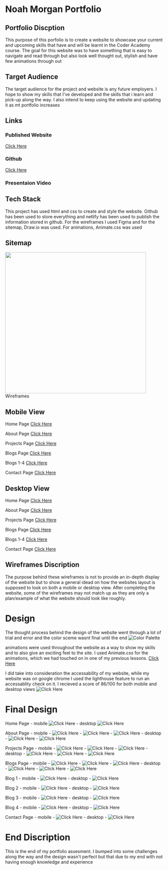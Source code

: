 # Noah Morgan Portfolio

## Portfolio Discption

This purpose of this porfolio is to create a website to showcase your current and upcoming skills that have and will be learnt in the Coder Academy course. The goal for this website was to have something that is easy to navigate and read through but also look well thought out, stylish and have few animations through out

## Target Audience
The target audience for the project and website is any future employers. I hope to show my skills that I've developed and the skills that i learn and pick-up along the way. I also intend to keep using the website and updating it as mt portfolio increases

## Links

### Published Website
[Click Here](https://noahmorgan.netlify.app)

### Github
[Click Here](https://github.com/Noah-Morgan2/Portfolio)

### Presentaion Video

## Tech Stack
This project has used html and css to create and style the website. Github has been used to store everything and netlify has been used to publish the information stored in github. For the wireframes I used Figma and for the sitemap, Draw.io was used. For animations, Animate.css was used

## Sitemap
<p alig="center">
    <img src="docs/sitemap1.png" height="450>
    </p>

there are arrows connecting to each box, but due to the transparent background you'll be unable to see them with a dark background

# Wireframes

## Mobile View 
Home Page [Click Here](<docs/wireframes/home page mobile.pdf>)


About Page [Click Here](<docs/wireframes/about page mobile.pdf>)


Projects Page [Click Here](<docs/wireframes/projects page mobile.pdf>)


Blogs Page [Click Here](<docs/wireframes/blogs page mobile.pdf>)


Blogs 1-4 [Click Here](<docs/wireframes/blogs 1-4 mobile.pdf>)


Contact Page [Click Here](<docs/wireframes/contact page mobile.pdf>)


## Desktop View
Home Page [Click Here](<docs/wireframes/home page wireframe.pdf>)


About Page [Click Here](<docs/wireframes/about page wireframe.pdf>)


Projects Page [Click Here](<docs/wireframes/projects page wireframe.pdf>)


Blogs Page [Click Here](<docs/wireframes/blogs page mobile.pdf>)


Blogs 1-4 [Click Here](<docs/wireframes/blogs 1-4 wireframe.pdf>)


Contact Page [Click Here](<docs/wireframes/contact page wireframe.pdf>)


## Wireframes Discription
The purpose behind these wireframes is not to provide an in-depth display of the website but to show a general idead on how the websites layout is supposed to look on both a mobile or desktop view. After completing the website, some of the wireframes may not match up as they are only a plan/example of what the website should look like roughly.


# Design
The thought process behind the design of the website went through a lot of trial and error and the color sceme wasnt final until the end 
![Color Palette](<docs/Screenshots/color palette.png.png>)

animations were used throughout the website as a way to show my skills and to also give an exciting feel to the site. I used Animate.css for the animations, which we had touched on in one of my previous lessons.
[Click Here](https://animate.style)

I did take into consideration the accessability of my website, while my website was on google chrome I used the lighthouse feature to run an accessablity check on it. I recieved a score of 86/100 for both mobile and desktop views
![Click Here](<docs/Screenshots/lighthouse score.png>)


# Final Design
Home Page 
        - mobile ![Click Here](<docs/Screenshots/final home page mobile.png>)
        - desktop ![Click Here](<docs/Screenshots/Final Home Page Desktop.png>)

About Page 
        - mobile - ![Click Here](<docs/Screenshots/final about page 1 mobile.png>)
                 - ![Click Here](<docs/Screenshots/final about page 2 mobile.png>)
                 - ![Click Here](<docs/Screenshots/final about page 3 mobile.png>)
        - desktop - ![Click Here](<docs/Screenshots/Final About Page 1 desktop.png>)
                  - ![Click Here](<docs/Screenshots/Final About Page 2 desktop.png>)

Projects Page
        - mobile - ![Click Here](<docs/Screenshots/Final projects page 1 mobile.png>)
                 - ![Click Here](<docs/Screenshots/final projects page 2 mobile.png>)
                 - ![Click Here](<docs/Screenshots/final projects page 3 mobile.png>)
        - desktop - ![Click Here](<docs/Screenshots/Final Projects Page 1 desktop.png>)
                 - ![Click Here](<docs/Screenshots/Final Projects page 2 desktop.png>)
                 - ![Click Here](<docs/Screenshots/final projects page 3 desktop.png>)

Blogs Page
        - mobile - ![Click Here](<docs/Screenshots/final blog page 1 mobile.png>)
                 - ![Click Here](<docs/Screenshots/final blog page 2 mobile.png>)
                 - ![Click Here](<docs/Screenshots/final blog page 3 mobile.png>)
        - desktop - ![Click Here](<docs/Screenshots/final blog page 1 desktop.png>)
                 - ![Click Here](<docs/Screenshots/final blog page2 desktop.png>)
                 - ![Click Here](<docs/Screenshots/final blogs page 3 desktop.png>)

Blog 1
        - mobile - ![Click Here](<docs/Screenshots/final blog 1 mobile.png>)
        - desktop - ![Click Here](<docs/Screenshots/final blog 1 desktop.png>)

Blog 2
        - mobile - ![Click Here](<docs/Screenshots/final blog 2 mobile.png>)
        - desktop - ![Click Here](<docs/Screenshots/final blog 2 desktop.png>)

Blog 3 
        - mobile - ![Click Here](<docs/Screenshots/final blog 3 mobile.png>)
        - desktop - ![Click Here](<docs/Screenshots/final blog 3 desktop.png>)

Blog 4
        - mobile - ![Click Here](<docs/Screenshots/final blog 4 mobile.png>)
        - desktop - ![Click Here](<docs/Screenshots/final blog 4 desktop.png>)

Contact Page 
        - mobile - ![Click Here](<docs/Screenshots/final contact page mobile.png>)
        - desktop - ![Click Here](<docs/Screenshots/final contact page desktop.png>)

# End Discription
This is the end of my portfolio assesment. I bumped into some challenges along the way and the design wasn't perfect but that due to my end with not having enough knowledge and experience


